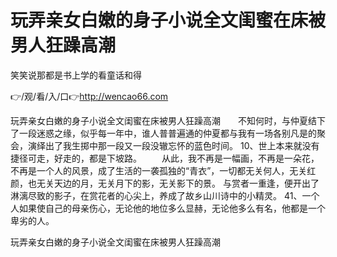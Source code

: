# 玩弄亲女白嫩的身子小说全文闺蜜在床被男人狂躁高潮
笑笑说那都是书上学的看童话和得

👉/观/看/入/口👉http://wencao66.com

玩弄亲女白嫩的身子小说全文闺蜜在床被男人狂躁高潮　　不知何时，与仲夏结下了一段迷惑之缘，似乎每一年中，谁人普普遍通的仲夏都与我有一场各别凡是的聚会，演绎出了我生掷中那一段又一段没辙忘怀的蓝色时间。
	10、世上本来就没有捷径可走，好走的，都是下坡路。
　　从此，我不再是一幅画，不再是一朵花，不再是一个人的风景，成了生活的一袭孤独的“青衣”，一切都无关何人，无关红颜，也无关天边的月，无关月下的影，无关影下的景。
与赏者一重逢，便开出了淋漓尽致的影子，在赏花者的心尖上，养成了故乡山川诗中的小精灵。
		41、一个人如果使自己的母亲伤心，无论他的地位多么显赫，无论他多么有名，他都是一个卑劣的人。

玩弄亲女白嫩的身子小说全文闺蜜在床被男人狂躁高潮
